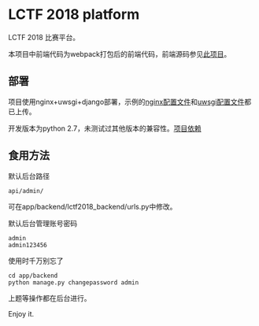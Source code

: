 # LCTF 2018 platform

LCTF 2018 比赛平台。

本项目中前端代码为webpack打包后的前端代码，前端源码参见[此项目](https://github.com/U1in/LCTF-2018-Frontend)。

## 部署

项目使用nginx+uwsgi+django部署，示例的[nginx配置文件](https://github.com/LCTF/LCTF_2018_Platform/blob/master/nginx.conf)和[uwsgi配置文件](https://github.com/LCTF/LCTF_2018_Platform/blob/master/app/backend/uwsgi.ini)都已上传。

开发版本为python 2.7，未测试过其他版本的兼容性。[项目依赖](https://github.com/LCTF/LCTF_2018_Platform/blob/master/app/backend/requirements.txt)

## 食用方法

默认后台路径

```
api/admin/
```

可在app/backend/lctf2018_backend/urls.py中修改。

默认后台管理账号密码

```
admin
admin123456
```

使用时千万别忘了

```
cd app/backend
python manage.py changepassword admin
```

上题等操作都在后台进行。

Enjoy it.